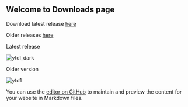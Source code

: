 ## Welcome to Downloads page

Download latest release [here](https://github.com/sourabhkv/ytdl/releases/download/v22.010.01/YouTube-dl.GUI.exe')

Older releases [here](https://github.com/sourabhkv/ytdl/releases)

Latest release

![ytdl_dark](https://user-images.githubusercontent.com/55890376/148568691-9bfebc58-ea73-4f7b-8d32-fcc32c02d794.jpg)

Older version

![ytd1](https://user-images.githubusercontent.com/55890376/148569370-37b48559-5333-4686-be6c-22ff97d93473.jpg)


You can use the [editor on GitHub](https://github.com/sourabhkv/ytdl/edit/gh-pages/index.md) to maintain and preview the content for your website in Markdown files.
